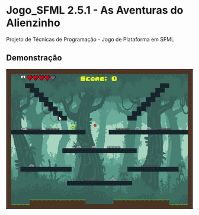 # Jogo_SFML 2.5.1 - As Aventuras do Alienzinho
Projeto de Técnicas de Programação - Jogo de Plataforma em SFML

## Demonstração

![Demonstração do Jogo](print.png)